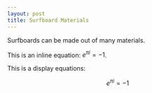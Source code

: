 ```yaml
---
layout: post
title: Surfboard Materials
---
```


Surfboards can be made out of many materials.

This is an inline equation: $e^{\pi i} = -1$.

This is a display equations:

$$
e ^{\pi i} = -1
$$

